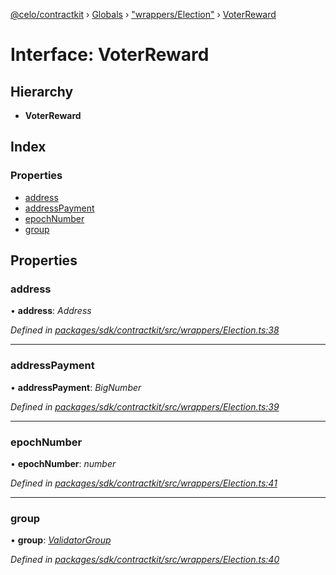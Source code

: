[@celo/contractkit](../README.md) › [Globals](../globals.md) › ["wrappers/Election"](../modules/_wrappers_election_.md) › [VoterReward](_wrappers_election_.voterreward.md)

# Interface: VoterReward

## Hierarchy

* **VoterReward**

## Index

### Properties

* [address](_wrappers_election_.voterreward.md#address)
* [addressPayment](_wrappers_election_.voterreward.md#addresspayment)
* [epochNumber](_wrappers_election_.voterreward.md#epochnumber)
* [group](_wrappers_election_.voterreward.md#group)

## Properties

###  address

• **address**: *Address*

*Defined in [packages/sdk/contractkit/src/wrappers/Election.ts:38](https://github.com/celo-org/celo-monorepo/blob/contractkit-v1.2.2/packages/sdk/contractkit/src/wrappers/Election.ts#L38)*

___

###  addressPayment

• **addressPayment**: *BigNumber*

*Defined in [packages/sdk/contractkit/src/wrappers/Election.ts:39](https://github.com/celo-org/celo-monorepo/blob/contractkit-v1.2.2/packages/sdk/contractkit/src/wrappers/Election.ts#L39)*

___

###  epochNumber

• **epochNumber**: *number*

*Defined in [packages/sdk/contractkit/src/wrappers/Election.ts:41](https://github.com/celo-org/celo-monorepo/blob/contractkit-v1.2.2/packages/sdk/contractkit/src/wrappers/Election.ts#L41)*

___

###  group

• **group**: *[ValidatorGroup](_wrappers_validators_.validatorgroup.md)*

*Defined in [packages/sdk/contractkit/src/wrappers/Election.ts:40](https://github.com/celo-org/celo-monorepo/blob/contractkit-v1.2.2/packages/sdk/contractkit/src/wrappers/Election.ts#L40)*
